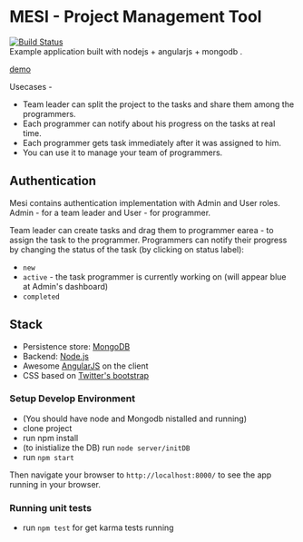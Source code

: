 # MESI - Project Management Tool
[![Build Status](https://travis-ci.org/shootermv/MESI.svg?branch=master)](https://travis-ci.org/shootermv/MESI.svg?branch=master)  
Example application built with nodejs + angularjs + mongodb .

[demo](http://mesi-tasks.herokuapp.com/)

Usecases - 
  - Team leader can split the project to the tasks and share them among the programmers.
  - Each programmer can notify about his progress on the tasks at real time.
  - Each programmer gets task immediately after it was assigned to him.
  - You can use it to manage your team of programmers.

## Authentication
Mesi contains authentication implementation with Admin and User roles.
Admin - for a team leader and User - for  programmer.

Team leader can create tasks and drag them to programmer earea - to assign the task to the programmer.
Programmers can notify their progress by changing the status of the task (by clicking on status label):

* `new`
* `active` - the task programmer is currently working on (will appear blue at Admin's dashboard)
* `completed`
 
## Stack

* Persistence store: [MongoDB](http://www.mongodb.org/)
* Backend: [Node.js](http://nodejs.org/)
* Awesome [AngularJS](http://www.angularjs.org/) on the client
* CSS based on [Twitter's bootstrap](http://twitter.github.com/bootstrap/)

### Setup Develop Environment
* (You should have node and Mongodb nistalled and running)
* clone project
* run npm install
* (to inistialize the DB) run `node server/initDB`
* run  `npm start`

Then navigate your browser to `http://localhost:8000/` to see the app running in
your browser.



### Running unit tests

* run `npm test` for get karma tests running 


